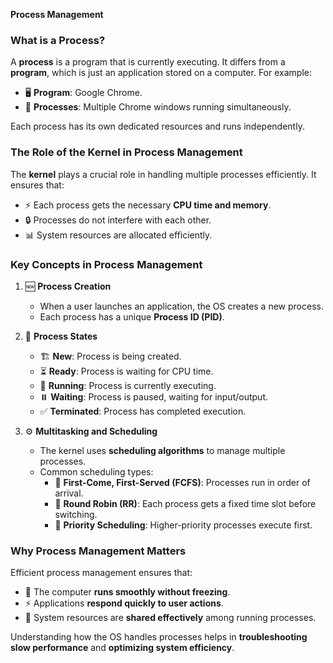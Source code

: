 **Process Management**

### What is a Process?
A **process** is a program that is currently executing. It differs from a **program**, which is just an application stored on a computer. For example:
- 🖥️ **Program**: Google Chrome.
- 🔄 **Processes**: Multiple Chrome windows running simultaneously.

Each process has its own dedicated resources and runs independently.

### The Role of the Kernel in Process Management
The **kernel** plays a crucial role in handling multiple processes efficiently. It ensures that:
- ⚡ Each process gets the necessary **CPU time and memory**.
- 🔒 Processes do not interfere with each other.
- 📊 System resources are allocated efficiently.

### Key Concepts in Process Management
1. 🆕 **Process Creation**
   - When a user launches an application, the OS creates a new process.
   - Each process has a unique **Process ID (PID)**.

2. 🔄 **Process States**
   - 🏗️ **New**: Process is being created.
   - ⏳ **Ready**: Process is waiting for CPU time.
   - 🚀 **Running**: Process is currently executing.
   - ⏸️ **Waiting**: Process is paused, waiting for input/output.
   - ✅ **Terminated**: Process has completed execution.

3. ⚙️ **Multitasking and Scheduling**
   - The kernel uses **scheduling algorithms** to manage multiple processes.
   - Common scheduling types:
     - 📌 **First-Come, First-Served (FCFS)**: Processes run in order of arrival.
     - 🔄 **Round Robin (RR)**: Each process gets a fixed time slot before switching.
     - 🎯 **Priority Scheduling**: Higher-priority processes execute first.

### Why Process Management Matters
Efficient process management ensures that:
- 🚀 The computer **runs smoothly without freezing**.
- ⚡ Applications **respond quickly to user actions**.
- 🔄 System resources are **shared effectively** among running processes.

Understanding how the OS handles processes helps in **troubleshooting slow performance** and **optimizing system efficiency**.

